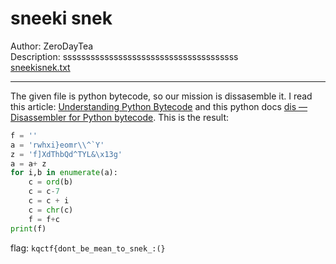 # sneeki snek  
Author: ZeroDayTea  
Description: ssssssssssssssssssssssssssssssssssssss  
[sneekisnek.txt](https://2021.killerqueenctf.org/Public/sneekisnek.txt)  

--------------------------------------------------------------------------------
The given file is python bytecode, so our mission is dissasemble it. I read this article: [Understanding Python Bytecode](https://towardsdatascience.com/understanding-python-bytecode-e7edaae8734d) and this python docs [dis — Disassembler for Python bytecode](https://docs.python.org/3/library/dis.html). This is the result:

```python
f = ''
a = 'rwhxi}eomr\\^`Y'
z = 'f]XdThbQd^TYL&\x13g'
a = a+ z
for i,b in enumerate(a):
	c = ord(b)
	c = c-7
	c = c + i
	c = chr(c)
	f = f+c
print(f)    
``` 
 
flag: `kqctf{dont_be_mean_to_snek_:(}`
